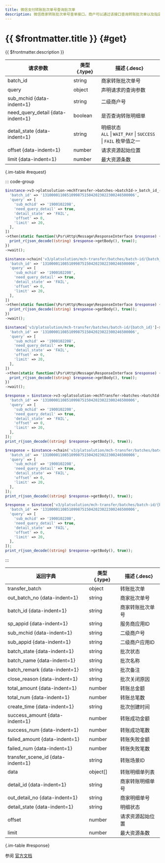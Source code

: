 ```yaml
---
title: 微信支付转账批次单号查询批次单
description: 微信商家转账批次单号查单接口。商户可以通过该接口查询转账批次单以及指定状态的转账明细单。返回消息中包含微信批次单号、批次状态、批次类型、转账总金额、转账总笔数、成功金额、失败金额等信息。
---
```


# {{ $frontmatter.title }} {#get}

{{ $frontmatter.description }}

| 请求参数 | 类型 {.type} | 描述 {.desc}
| --- | --- | ---
| batch_id | string | 商家转账批次单号
| query | object | 声明请求的查询参数
| sub_mchid {data-indent=1} | string | 二级商户号
| need_query_detail {data-indent=1} | boolean | 是否查询转账明细单
| detail_state {data-indent=1} | string | 明细状态<br/>`ALL` \| `WAIT_PAY` \| `SUCCESS` \| `FAIL` 枚举值之一
| offset {data-indent=1} | number | 请求资源起始位置
| limit {data-indent=1} | number | 最大资源条数

{.im-table #request}

::: code-group

```php [异步纯链式]
$instance->v3->platsolution->mchTransfer->batches->batchId->_batch_id_->getAsync([
  'batch_id' => '131000011085109987515042023022300246500006',
  'query' => [
    'sub_mchid' => '1900102208',
    'need_query_detail' => true,
    'detail_state' => 'FAIL',
    'offset' => 0,
    'limit' => 20,
  ],
])
->then(static function(\Psr\Http\Message\ResponseInterface $response) {
  print_r(json_decode((string) $response->getBody(), true));
})
->wait();
```

```php [异步声明式]
$instance->chain('v3/platsolution/mch-transfer/batches/batch-id/{batch_id}')->getAsync([
  'batch_id' => '131000011085109987515042023022300246500006',
  'query' => [
    'sub_mchid' => '1900102208',
    'need_query_detail' => true,
    'detail_state' => 'FAIL',
    'offset' => 0,
    'limit' => 20,
  ],
])
->then(static function(\Psr\Http\Message\ResponseInterface $response) {
  print_r(json_decode((string) $response->getBody(), true));
})
->wait();
```

```php [异步属性式]
$instance['v3/platsolution/mch-transfer/batches/batch-id/{batch_id}']->getAsync([
  'batch_id' => '131000011085109987515042023022300246500006',
  'query' => [
    'sub_mchid' => '1900102208',
    'need_query_detail' => true,
    'detail_state' => 'FAIL',
    'offset' => 0,
    'limit' => 20,
  ],
])
->then(static function(\Psr\Http\Message\ResponseInterface $response) {
  print_r(json_decode((string) $response->getBody(), true));
})
->wait();
```

```php [同步纯链式]
$response = $instance->v3->platsolution->mchTransfer->batches->batchId->_batch_id_->get([
  'batch_id' => '131000011085109987515042023022300246500006',
  'query' => [
    'sub_mchid' => '1900102208',
    'need_query_detail' => true,
    'detail_state' => 'FAIL',
    'offset' => 0,
    'limit' => 20,
  ],
]);
print_r(json_decode((string) $response->getBody(), true));
```

```php [同步声明式]
$response = $instance->chain('v3/platsolution/mch-transfer/batches/batch-id/{batch_id}')->get([
  'batch_id' => '131000011085109987515042023022300246500006',
  'query' => [
    'sub_mchid' => '1900102208',
    'need_query_detail' => true,
    'detail_state' => 'FAIL',
    'offset' => 0,
    'limit' => 20,
  ],
]);
print_r(json_decode((string) $response->getBody(), true));
```

```php [同步属性式]
$response = $instance['v3/platsolution/mch-transfer/batches/batch-id/{batch_id}']->get([
  'batch_id' => '131000011085109987515042023022300246500006',
  'query' => [
    'sub_mchid' => '1900102208',
    'need_query_detail' => true,
    'detail_state' => 'FAIL',
    'offset' => 0,
    'limit' => 20,
  ],
]);
print_r(json_decode((string) $response->getBody(), true));
```

:::

| 返回字典 | 类型 {.type} | 描述 {.desc}
| --- | --- | ---
| transfer_batch | object | 转账批次单
| out_batch_no {data-indent=1} | string | 商家批次单号
| batch_id {data-indent=1} | string | 商家转账批次单号
| sp_appid {data-indent=1} | string | 服务商应用ID
| sub_mchid {data-indent=1} | string | 二级商户号
| sub_appid {data-indent=1} | string | 二级商户应用ID
| batch_state {data-indent=1} | string | 批次状态
| batch_name {data-indent=1} | string | 批次名称
| batch_remark {data-indent=1} | string | 批次备注
| close_reason {data-indent=1} | string | 批次关闭原因
| total_amount {data-indent=1} | number | 转账总金额
| total_num {data-indent=1} | number | 转账总笔数
| create_time {data-indent=1} | string | 批次创建时间
| success_amount {data-indent=1} | number | 转账成功金额
| success_num {data-indent=1} | number | 转账成功笔数
| failed_amount {data-indent=1} | number | 转账失败金额
| failed_num {data-indent=1} | number | 转账失败笔数
| transfer_scene_id {data-indent=1} | string | 转账场景ID
| data | object[] | 转账明细单列表
| detail_id {data-indent=1} | string | 商家转账明细单号
| out_detail_no {data-indent=1} | string | 商家明细单号
| detail_state {data-indent=1} | string | 明细状态
| offset | number | 请求资源起始位置
| limit | number | 最大资源条数

{.im-table #response}

参阅 [官方文档](https://pay.weixin.qq.com/docs/partner/apis/platsolution-mch-transfer/transfer-batch/transfer-batch-get-by-id.html)
